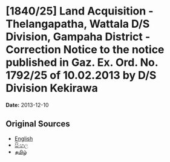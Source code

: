 # [1840/25] Land Acquisition - Thelangapatha, Wattala D/S Division, Gampaha District - Correction Notice to the notice published in Gaz. Ex. Ord. No. 1792/25 of 10.02.2013 by D/S Division Kekirawa

**Date:** 2013-12-10

## Original Sources

- [English](https://documents.gov.lk/view/extra-gazettes/2013/12/1840-25_E.pdf)
- [සිංහල](https://documents.gov.lk/view/extra-gazettes/2013/12/1840-25_S.pdf)
- [தமிழ்](https://documents.gov.lk/view/extra-gazettes/2013/12/1840-25_T.pdf)
